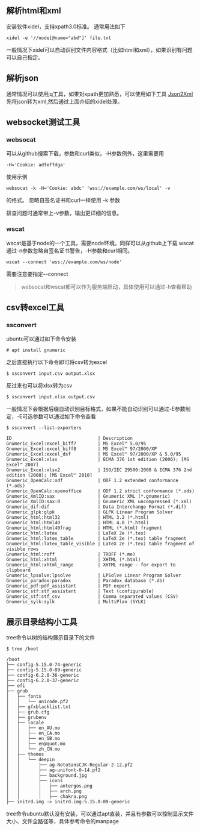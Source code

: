 
## 解析html和xml
安装软件xidel，支持xpath3.0标准。
通常用法如下
```shell
xidel -e '//node[@name="abd"]' file.txt
```
一般情况下xidel可以自动识别文件内容格式（比如html和xml），如果识别有问题
可以自己指定。

## 解析json
通常情况可以使用jq工具，如果对xpath更加熟悉，可以使用如下工具
[Json2Xml](https://github.com/popovb/Json2Xml)
先将json转为xml,然后通过上面介绍的xidel处理。

## websocket测试工具
### websocat
可以从github搜索下载，参数和curl类似，-H参数例外，这里需要用
```shell
-H='Cookie: adfeffdga'
```

使用示例
```shell
websocat -k -H='Cookie: abdc' 'wss://example.com/ws/local' -v
```
的格式。
忽略自签名证书和curl一样使用 -k 参数

排查问题时通常带上-v参数，输出更详细的信息。

### wscat
wscat是基于node的一个工具，需要node环境。同样可以从github上下载
wscat通过-n参数忽略自签名证书警告，-H参数和curl相同。
```shell
wscat --connect 'wss://example.com/ws/node'
```
需要注意要指定--connect

> websocat和wscat都可以作为服务端启动，具体使用可以通过-h查看帮助


## csv转excel工具
### ssconvert
ubuntu可以通过如下命令安装 
```shell
# apt install gnumeric
```
之后直接执行以下命令即可将csv转为excel
```shell
$ ssconvert input.csv output.xlsx
```
反过来也可以将xlsx转为csv
```shell
$ ssconvert input.xlsx output.csv
```
一般情况下会根据后缀自动识别目标格式，如果不能自动识别可以通过-E参数制定，-E可选参数可以通过如下命令查看
```shell
$ ssconvert --list-exporters

ID                                | Description
Gnumeric_Excel:excel_biff7        | MS Excel™ 5.0/95
Gnumeric_Excel:excel_biff8        | MS Excel™ 97/2000/XP
Gnumeric_Excel:excel_dsf          | MS Excel™ 97/2000/XP & 5.0/95
Gnumeric_Excel:xlsx               | ECMA 376 1st edition (2006); [MS Excel™ 2007]
Gnumeric_Excel:xlsx2              | ISO/IEC 29500:2008 & ECMA 376 2nd edition (2008); [MS Excel™ 2010]
Gnumeric_OpenCalc:odf             | ODF 1.2 extended conformance (*.ods)
Gnumeric_OpenCalc:openoffice      | ODF 1.2 strict conformance (*.ods)
Gnumeric_XmlIO:sax                | Gnumeric XML (*.gnumeric)
Gnumeric_XmlIO:sax:0              | Gnumeric XML uncompressed (*.xml)
Gnumeric_dif:dif                  | Data Interchange Format (*.dif)
Gnumeric_glpk:glpk                | GLPK Linear Program Solver
Gnumeric_html:html32              | HTML 3.2 (*.html)
Gnumeric_html:html40              | HTML 4.0 (*.html)
Gnumeric_html:html40frag          | HTML (*.html) fragment
Gnumeric_html:latex               | LaTeX 2e (*.tex)
Gnumeric_html:latex_table         | LaTeX 2e (*.tex) table fragment
Gnumeric_html:latex_table_visible | LaTeX 2e (*.tex) table fragment of visible rows
Gnumeric_html:roff                | TROFF (*.me)
Gnumeric_html:xhtml               | XHTML (*.html)
Gnumeric_html:xhtml_range         | XHTML range - for export to clipboard
Gnumeric_lpsolve:lpsolve          | LPSolve Linear Program Solver
Gnumeric_paradox:paradox          | Paradox database (*.db)
Gnumeric_pdf:pdf_assistant        | PDF export
Gnumeric_stf:stf_assistant        | Text (configurable)
Gnumeric_stf:stf_csv              | Comma separated values (CSV)
Gnumeric_sylk:sylk                | MultiPlan (SYLK)
```

## 展示目录结构小工具
tree命令以树的结构展示目录下的文件
```shell
$ tree /boot

/boot
├── config-5.15.0-74-generic
├── config-5.15.0-89-generic
├── config-6.2.0-36-generic
├── config-6.2.0-37-generic
├── efi
├── grub
│   ├── fonts
│   │   └── unicode.pf2
│   ├── gfxblacklist.txt
│   ├── grub.cfg
│   ├── grubenv
│   ├── locale
│   │   ├── en_AU.mo
│   │   ├── en_CA.mo
│   │   ├── en_GB.mo
│   │   ├── en@quot.mo
│   │   └── zh_CN.mo
│   ├── themes
│   │   └── deepin
│   │       ├── ag-NotoSansCJK-Regular-2-12.pf2
│   │       ├── ag-unifont-0-14.pf2
│   │       ├── background.jpg
│   │       ├── icons
│   │       │   ├── antergos.png
│   │       │   ├── arch.png
│   │       │   ├── chakra.png
├── initrd.img -> initrd.img-5.15.0-89-generic
```

tree命令ubuntu默认没有安装，可以通过apt直装，并且有参数可以控制显示文件大小、文件全路径等，具体参考命令的manpage
